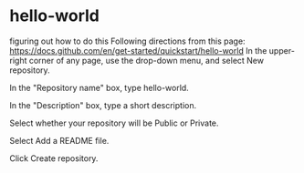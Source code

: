 # hello-world
figuring out how to do this
Following directions from this page: https://docs.github.com/en/get-started/quickstart/hello-world
In the upper-right corner of any page, use the drop-down menu, and select New repository.


In the "Repository name" box, type hello-world.

In the "Description" box, type a short description.

Select whether your repository will be Public or Private.

Select Add a README file.

Click Create repository.
